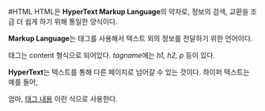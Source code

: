 #HTML
HTML은 **HyperText Markup Language**의 약자로, 정보의 검색, 교환을 조금 더 쉽게 하기 위해 통일한 양식이다.   

**Markup Language**는 태그를 사용해서 텍스트 외의 정보를 전달하기 위한 언어이다.

태그는 <tagname>content</tagname> 형식으로 되어있다.
*tagname*에는 *h1, h2, p* 등이 있다.

**HyperText**는 텍스트를 통해 다른 페이지로 넘어갈 수 있는 것이다.
하이퍼 텍스트는 예를 들어, <p>엄마, <a href="/파일이름.html">태그 내용</a> 이런 식으로 사용한다.